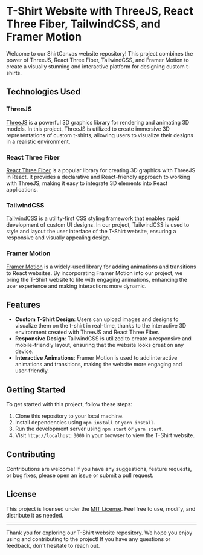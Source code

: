 # T-Shirt Website with ThreeJS, React Three Fiber, TailwindCSS, and Framer Motion

Welcome to our ShirtCanvas website repository! This project combines the power of ThreeJS, React Three Fiber, TailwindCSS, and Framer Motion to create a visually stunning and interactive platform for designing custom t-shirts.

## Technologies Used

### ThreeJS
[ThreeJS](https://threejs.org/) is a powerful 3D graphics library for rendering and animating 3D models. In this project, ThreeJS is utilized to create immersive 3D representations of custom t-shirts, allowing users to visualize their designs in a realistic environment.

### React Three Fiber
[React Three Fiber](https://github.com/pmndrs/react-three-fiber) is a popular library for creating 3D graphics with ThreeJS in React. It provides a declarative and React-friendly approach to working with ThreeJS, making it easy to integrate 3D elements into React applications.

### TailwindCSS
[TailwindCSS](https://tailwindcss.com/) is a utility-first CSS styling framework that enables rapid development of custom UI designs. In our project, TailwindCSS is used to style and layout the user interface of the T-Shirt website, ensuring a responsive and visually appealing design.

### Framer Motion
[Framer Motion](https://www.framer.com/motion/) is a widely-used library for adding animations and transitions to React websites. By incorporating Framer Motion into our project, we bring the T-Shirt website to life with engaging animations, enhancing the user experience and making interactions more dynamic.

## Features

- **Custom T-Shirt Design**: Users can upload images and designs to visualize them on the t-shirt in real-time, thanks to the interactive 3D environment created with ThreeJS and React Three Fiber.
- **Responsive Design**: TailwindCSS is utilized to create a responsive and mobile-friendly layout, ensuring that the website looks great on any device.
- **Interactive Animations**: Framer Motion is used to add interactive animations and transitions, making the website more engaging and user-friendly.

## Getting Started

To get started with this project, follow these steps:

1. Clone this repository to your local machine.
2. Install dependencies using `npm install` or `yarn install`.
3. Run the development server using `npm start` or `yarn start`.
4. Visit `http://localhost:3000` in your browser to view the T-Shirt website.

## Contributing

Contributions are welcome! If you have any suggestions, feature requests, or bug fixes, please open an issue or submit a pull request.

## License

This project is licensed under the [MIT License](LICENSE). Feel free to use, modify, and distribute it as needed.

---

Thank you for exploring our T-Shirt website repository. We hope you enjoy using and contributing to the project! If you have any questions or feedback, don't hesitate to reach out.
